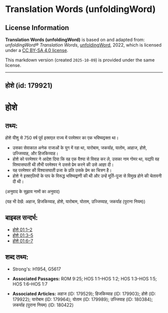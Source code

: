 # Translation Words (unfoldingWord)

## License Information

**Translation Words (unfoldingWord)** is based on and adapted from: _unfoldingWord® Translation Words_, [unfoldingWord](https://unfoldingword.org/utw), 2022, which is licensed under a [CC BY-SA 4.0 license](https://creativecommons.org/licenses/by-sa/4.0/legalcode.en).

This markdown version (created `2025-10-09`) is provided under the same license.



--------------------------------

## होशे (id: 179921)

होशे
====

तथ्य:
-----

होशे यीशु से 750 वर्ष पूर्व इस्राएल राज्य में परमेश्वर का एक भविष्यद्वक्ता था।

* उसका सेवाकाल अनेक राजाओं के युग में रहा था, यारोबाम, जकर्याह, यातोम, आहाज, होशे, उज्जिय्याह, और हिजकिय्याह।
* होशे को परमेश्वर ने आदेश दिया कि वह एक वैश्या से विवाह कर ले, उसका नाम गोमर था, यद्यपि वह विश्वासघाती थी तौभी परमेश्वर ने उससे प्रेम करने की उसे आज्ञा दी।
* यह परमेश्वर की विश्वासघाती प्रजा के प्रति उसके प्रेम का चित्रण है।
* होशे ने इस्राएलियों के पाप के विरूद्ध भविष्यद्वाणी की थी और उन्हें मूर्ति\-पूजा से विमुख होने की चेतावनी दी थी।

(अनुवाद के सुझाव नामों का अनुवाद)

(यह भी देखें: अहाज, हिजकिय्याह, होशे, यारोबाम, योताम, उज्जिय्याह, जकर्याह (पुराना नियम))

बाइबल सन्दर्भ:
--------------

* [होशे 01:1–2](https://ref.ly/Hos1:1-Hos1:2)
* [होशे 01:3–5](https://ref.ly/Hos1:3-Hos1:5)
* [होशे 01:6–7](https://ref.ly/Hos1:6-Hos1:7)

शब्द तथ्य:
----------

* Strong's: H1954, G5617

* **Associated Passages:** ROM 9:25; HOS 1:1–HOS 1:2; HOS 1:3–HOS 1:5; HOS 1:6–HOS 1:7
* **Associated Articles:** अहाज (ID: 179529); हिजकिय्याह (ID: 179903); होशे (ID: 179922); यारोबाम (ID: 179964); योताम (ID: 179989); उज्जियाह (ID: 180384); ज़कर्याह (पुराना नियम) (ID: 180422)

